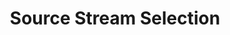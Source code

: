 ---
product-type: "connect"
content-type: "stitch-js-function"
key: "source-stream-selection-function"
order: 4


title: "Source Stream Selection"
definition: "selectStreamsForSource(options)"
description: "{{ js.select-streams.description }}"


options:
  - name: "id"
    required: true
    type: "integer"
    description: "The unique identifier for the source. For example: `12345`"

  - name: "ephemeral_token"
    required: false
    type: "string"
    description: "{{ connect.common.attributes.ephemeral-token-js | flatify }}"

  - name: "default_streams"
    required: false
    type: "object"
    description: |
      {{ connect.common.attributes.default-streams | flatify }}


examples:
  - type: "Function"
    language: "javascript"
    description: "The code below will prompt the user to select the streams (tables) they want to replicate for source `45612`."
    code: |
      Stitch.selectStreamsForSource({
          "id": 45612,
          "ephemeral_token": "<EPHEMERAL_TOKEN>"
      }).then((result) => {
          console.log(`Integration created, type=${result.type}, id=${result.id}`);
      }).catch((error) => {
          console.log("Integration not created.", error);
      });

  - type: "Result"
    description: "Stitch.js will display the streams available for replication. The example below lists the streams for source `platform.hubspot`."
    image: "connect/js-source-stream-selection-function-result.png"
    image-caption: "The streams (tables) available for replication in Stitch."
---
